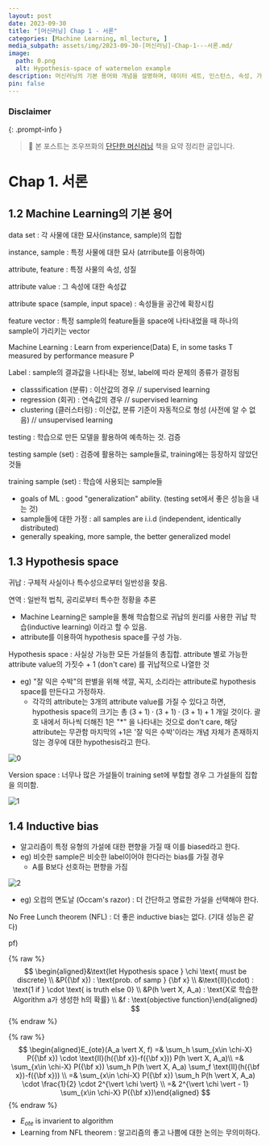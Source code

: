 ```yaml
---
layout: post
date: 2023-09-30
title: "[머신러닝] Chap 1 - 서론"
categories: [Machine Learning, ml_lecture, ]
media_subpath: assets/img/2023-09-30-[머신러닝]-Chap-1---서론.md/
image:
  path: 0.png
  alt: Hypothesis-space of watermelon example
description: 머신러닝의 기본 용어와 개념을 설명하며, 데이터 세트, 인스턴스, 속성, 가설 공간, 귀납적 학습, 그리고 알고리즘의 편향에 대해 논의합니다. 80년대 일본 경제와 관련된 주요 요소인 버블 경제와 플라자 합의의 영향을 설명하고, 머신러닝의 목표는 좋은 일반화 능력을 갖추는 것임을 강조합니다.
pin: false
---
```



### Disclaimer


{: .prompt-info }


> 📣 본 포스트는 조우쯔화의 [단단한 머신러닝](https://product.kyobobook.co.kr/detail/S000001916959) 책을 요약 정리한 글입니다. 


# Chap 1. 서론


## 1.2 Machine Learning의 기본 용어


data set
: 각 사물에 대한 묘사(instance, sample)의 집합


instance, sample
: 특정 사물에 대한 묘사 (atrribute를 이용하여)


attribute, feature
: 특정 사물의 속성, 성질


attribute value
: 그 속성에 대한 속성값


attribute space (sample, input space)
: 속성들을 공간에 확장시킴


feature vector
: 특정 sample의 feature들을 space에 나타내었을 때 하나의 sample이 가리키는 vector


Machine Learning
: Learn from experience(Data) E, in some tasks T measured by performance measure P


Label
: sample의 결과값을 나타내는 정보, label에 따라 문제의 종류가 결정됨

- classsification (분류)
:  이산값의 경우 // supervised learning
- regression (회귀) 
: 연속값의 경우 // supervised learning
- clustering (클러스터링)
: 이산값, 분류 기준이 자동적으로 형성 (사전에 알 수 없음) // unsupervised learning

testing
: 학습으로 만든 모델을 활용하여 예측하는 것. 검증


testing sample (set) 
: 검증에 활용하는 sample들로, training에는 등장하지 않았던 것들


training sample (set)
: 학습에 사용되는 sample들

- goals of ML : good "generalization" ability. (testing set에서 좋은 성능을 내는 것)
- sample들에 대한 가정 : all samples are i.i.d (independent, identically distributed)
- generally speaking, more sample, the better generalized model

## 1.3 Hypothesis space


귀납 
: 구체적 사실이나 특수성으로부터 일반성을 찾음.


연역 
: 일반적 법칙, 공리로부터 특수한 정황을 추론

- Machine Learning은 sample을 통해 학습함으로 귀납의 원리를 사용한 귀납 학습(inductive learning) 이라고 할 수 있음.
- attribute를 이용하여 hypothesis space를 구성 가능.

Hypothesis space 
: 사실상 가능한 모든 가설들의 총집합. attribute 별로 가능한 attribute value의 가짓수 + 1 (don't care) 를 귀납적으로 나열한 것

- eg) "잘 익은 수박"의 판별을 위해 색깔, 꼭지, 소리라는 attribute로 hypothesis space를 만든다고 가정하자.
	- 각각의 attribute는 3개의 attribute value를 가질 수 있다고 하면,
	hypothesis space의 크기는 총 $(3+1)\cdot(3+1)\cdot(3+1)+1$ 개일 것이다.
	괄호 내에서 하나씩 더해진 1은 "\*" 을 나타내는 것으로 don't care, 해당 attribute는 무관함
	마지막의 +1은 '잘 익은 수박'이라는 개념 자체가 존재하지 않는 경우에 대한 hypothesis라고 한다.

![0](/0.png)


Version space 
: 너무나 많은 가설들이 training set에 부합할 경우 그 가설들의 집합을 의미함.


![1](/1.png)


## 1.4 Inductive bias

- 알고리즘이 특정 유형의 가설에 대한 편향을 가질 때 이를 biased라고 한다.
- eg) 비슷한 sample은 비슷한 label이어야 한다라는 bias를 가질 경우
	- A를 B보다 선호하는 편향을 가짐

![2](/2.png)

- eg) 오컴의 면도날 (Occam's razor)
: 더 간단하고 명료한 가설을 선택해야 한다.

No Free Lunch theorem (NFL) 
: 더 좋은 inductive bias는 없다. (기대 성능은 같다)


pf)


{% raw %}
$$
\begin{aligned}&\text{let Hypothesis space } \chi \text{ must be discrete} \\ &P({\bf x}) : \text{prob. of samp } {\bf x} \\  &\text{II}(\cdot) : \text{1 if } \cdot \text{ is truth else 0} \\ &P(h \vert X, A_a) : \text{X로 학습한 Algorithm a가 생성한 h의 확률} \\ &f : \text{objective function}\end{aligned}
$$
{% endraw %}


{% raw %}
$$
\begin{aligned}E_{ote}(A_a \vert X, f) =& \sum_h \sum_{x\in \chi-X} P({\bf x}) \cdot \text{II}(h({\bf x})-f({\bf x})) P(h \vert X, A_a)\\ =& \sum_{x\in \chi-X} P({\bf x}) \sum_h P(h \vert X, A_a) \sum_f \text{II}(h({\bf x})-f({\bf x})) \\  =& \sum_{x\in \chi-X} P({\bf x}) \sum_h P(h \vert X, A_a) \cdot \frac{1}{2} \cdot 2^{\vert \chi \vert} \\ =& 2^{\vert \chi \vert - 1} \sum_{x\in \chi-X} P({\bf x})\end{aligned}
$$
{% endraw %}

- $E_{ote}$ is invarient to algorithm
- Learning from NFL theorem : 알고리즘의 좋고 나쁨에 대한 논의는 무의미하다.

